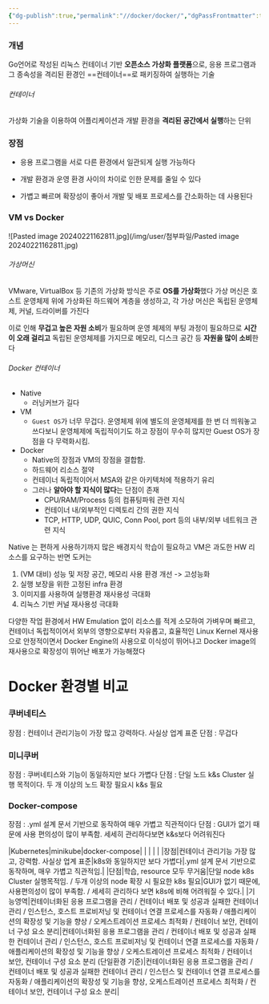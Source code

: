 ```yaml
---
{"dg-publish":true,"permalink":"//docker/docker/","dgPassFrontmatter":true}
---
```



### 개념
Go언어로 작성된 리눅스 컨테이너 기반 **오픈소스 가상화 플랫폼**으로, 응용 프로그램과 그 종속성을 격리된 환경인 ==컨테이너==로 패키징하여 실행하는 기술
###### 컨테이너
가상화 기술을 이용하여 어플리케이션과 개발 환경을 **격리된 공간에서 실행**하는 단위
### 장점
- 응용 프로그램을 서로 다른 환경에서 일관되게 실행 가능하다

- 개발 환경과 운영 환경 사이의 차이로 인한 문제를 줄일 수 있다

- 가볍고 빠르며 확장성이 좋아서 개발 및 배포 프로세스를 간소화하는 데 사용된다

### VM vs Docker

![Pasted image 20240221162811.jpg](/img/user/첨부파일/Pasted image 20240221162811.jpg)

###### 가상머신
VMware, VirtualBox 등 기존의 가상화 방식은 주로 **OS를 가상화**했다
가상 머신은 호스트 운영체제 위에 가상화된 하드웨어 계층을 생성하고, 각 가상 머신은 독립된 운영체제, 커널, 드라이버를 가진다

이로 인해 **무겁고 높은 자원 소비**가 필요하며 운영 체제의 부팅 과정이 필요하므로 **시간이 오래 걸리고** 독립된 운영체제를 가지므로 메모리, 디스크 공간 등 **자원을 많이 소비**한다

###### Docker 컨테이너
- Native
    - 러닝커브가 길다
- VM
    - `Guest OS`가 너무 무겁다. 운영체제 위에 별도의 운영체제를 한 번 더 띄워놓고 쓰다보니 운영체제에 독립적이기도 하고 장점이 무수히 많지만 Guest OS가 장점을 다 무력화시킴.
- Docker
    - Native의 장점과 VM의 장점을 결합함.
    - 하드웨어 리소스 절약
    - 컨테이너 독립적이어서 MSA와 같은 아키텍처에 적용하기 유리
    - 그러나 **알아야 할 지식이 많다**는 단점이 존재
        - CPU/RAM/Process 등의 컴퓨팅파워 관련 지식
        - 컨테이너 내/외부적인 디렉토리 간의 권한 지식
        - TCP, HTTP, UDP, QUIC, Conn Pool, port 등의 내부/외부 네트워크 관련 지식

Native 는 편하게 사용하기까지 많은 배경지식 학습이 필요하고 VM은 과도한 HW 리소스를 요구하는 반면 도커는 
1. (VM 대비) 성능 및 저장 공간, 메모리 사용 환경 개선 -> 고성능화
2. 실행 보장을 위한 고정된 infra 환경
3. 이미지를 사용하여 실행환경 재사용성 극대화
4. 리눅스 기반 커널 재사용성 극대화

다양한 작업 환경에서 HW Emulation 없이 리소스를 적게 소모하여 가벼우며 빠르고, 컨테이너 독립적이어서 외부의 영향으로부터 자유롭고, 효율적인 Linux Kernel 재사용으로 안정적이면서 Docker Engine의 사용으로 이식성이 뛰어나고 Docker image의 재사용으로 확장성이 뛰어난 배포가 가능해졌다

# Docker 환경별 비교
### 쿠버네티스
장점 : 컨테이너 관리기능이 가장 많고 강력하다. 사실상 업계 표준
단점 : 무겁다
### 미니쿠버
장점 : 쿠버네티스와 기능이 동일하지만 보다 가볍다
단점 : 단일 노드 k&s Cluster 실행 목적이다. 두 개 이상의 노드 확장 필요시 k&s 필요
### Docker-compose
장점 : .yml 설계 문서 기반으로 동작하여 매우 가볍고 직관적이다
단점 : GUI가 없기 때문에 사용 편의성이 많이 부족함. 세세히 관리하다보면 k&s보다 어려워진다

|Kubernetes|minikube|docker-compose|
|
|
|
|
|장점|컨테이너 관리기능 가장 많고, 강력함. 사실상 업계 표준|k8s와 동일하지만 보다 가볍다|.yml 설계 문서 기반으로 동작하며, 매우 가볍고 직관적임.|
|단점|학습, resource 모두 무거움|단일 node k8s Cluster 실행목적임. / 두개 이상의 node 확장 시 필요한 k8s 필요|GUI가 없기 때문에, 사용편의성이 많이 부족함. / 세세히 관리하다 보면 k8s에 비해 어려워질 수 있다.|
|기능영역|컨테이너화된 응용 프로그램을 관리 / 컨테이너 배포 및 성공과 실패한 컨테이너 관리 / 인스턴스, 호스트 프로비저닝 및 컨테이너 연결 프로세스를 자동화 / 애플리케이션의 확장성 및 기능을 향상 / 오케스트레이션 프로세스 최적화 / 컨테이너 보안, 컨테이너 구성 요소 분리|컨테이너화된 응용 프로그램을 관리 / 컨테이너 배포 및 성공과 실패한 컨테이너 관리 / 인스턴스, 호스트 프로비저닝 및 컨테이너 연결 프로세스를 자동화 / 애플리케이션의 확장성 및 기능을 향상 / 오케스트레이션 프로세스 최적화 / 컨테이너 보안, 컨테이너 구성 요소 분리 (단일환경 기준)|컨테이너화된 응용 프로그램을 관리 / 컨테이너 배포 및 성공과 실패한 컨테이너 관리 / 인스턴스 및 컨테이너 연결 프로세스를 자동화 / 애플리케이션의 확장성 및 기능을 향상, 오케스트레이션 프로세스 최적화 / 컨테이너 보안, 컨테이너 구성 요소 분리|